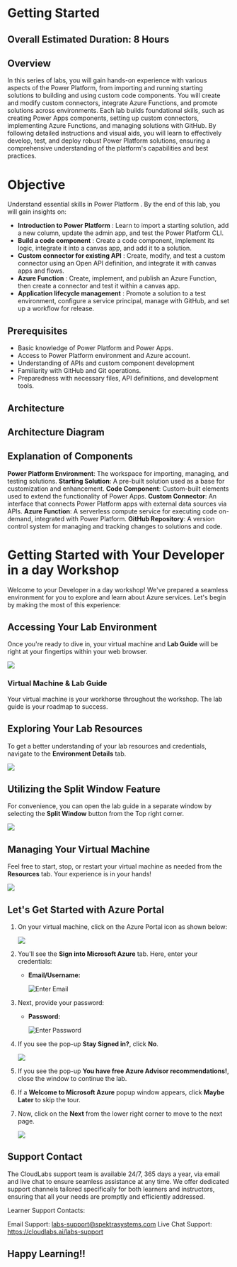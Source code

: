 # Getting Started

## Overall Estimated Duration: 8 Hours

## Overview

In this series of labs, you will gain hands-on experience with various aspects of the Power Platform, from importing and running starting solutions to building and using custom code components. You will create and modify custom connectors, integrate Azure Functions, and promote solutions across environments. Each lab builds foundational skills, such as creating Power Apps components, setting up custom connectors, implementing Azure Functions, and managing solutions with GitHub. By following detailed instructions and visual aids, you will learn to effectively develop, test, and deploy robust Power Platform solutions, ensuring a comprehensive understanding of the platform's capabilities and best practices.

# Objective
Understand essential skills in Power Platform . By the end of this lab, you will gain insights on:

 - **Introduction to Power Platform** : Learn to import a starting solution, add a new column, update the admin app, and test the Power Platform CLI.
 - **Build a code component** : Create a code component, implement its logic, integrate it into a canvas app, and add it to a solution.
 - **Custom connector for existing API** : Create, modify, and test a custom connector using an Open API definition, and integrate it with canvas apps and flows.
 - **Azure Function** : Create, implement, and publish an Azure Function, then create a connector and test it within a canvas app.
 - **Application lifecycle management** : Promote a solution to a test environment, configure a service principal, manage with GitHub, and set up a workflow for release.

 ## Prerequisites
 - Basic knowledge of Power Platform and Power Apps.
 - Access to Power Platform environment and Azure account.
 - Understanding of APIs and custom component development
 - Familiarity with GitHub and Git operations.
 - Preparedness with necessary files, API definitions, and development tools.

 ## Architecture

 ## Architecture Diagram

 ## Explanation of Components

 **Power Platform Environment**: The workspace for importing, managing, and testing solutions.
 **Starting Solution**: A pre-built solution used as a base for customization and enhancement.
 **Code Component**: Custom-built elements used to extend the functionality of Power Apps.
 **Custom Connector**: An interface that connects Power Platform apps with external data sources via APIs.
 **Azure Function**: A serverless compute service for executing code on-demand, integrated with Power Platform.
 **GitHub Repository**: A version control system for managing and tracking changes to solutions and code.

 # **Getting Started with Your Developer in a day Workshop**
 
Welcome to your Developer in a day workshop! We've prepared a seamless environment for you to explore and learn about Azure services. Let's begin by making the most of this experience:
 
## **Accessing Your Lab Environment**
 
Once you're ready to dive in, your virtual machine and **Lab Guide** will be right at your fingertips within your web browser.

   ![](./images/GS6.png)

### **Virtual Machine & Lab Guide**
 
Your virtual machine is your workhorse throughout the workshop. The lab guide is your roadmap to success.
 
## **Exploring Your Lab Resources**
 
To get a better understanding of your lab resources and credentials, navigate to the **Environment Details** tab.

   ![](./images/GS20.png)
 
## **Utilizing the Split Window Feature**
 
For convenience, you can open the lab guide in a separate window by selecting the **Split Window** button from the Top right corner.
 
   ![](./images/GS8.png)
 
## **Managing Your Virtual Machine**
 
Feel free to start, stop, or restart your virtual machine as needed from the **Resources** tab. Your experience is in your hands!
 
  ![](./images/GS5.png)
 
## **Let's Get Started with Azure Portal**
 
1. On your virtual machine, click on the Azure Portal icon as shown below:
 
    ![](./images/GS1.png)
 
2. You'll see the **Sign into Microsoft Azure** tab. Here, enter your credentials:
 
   - **Email/Username:** <inject key="AzureAdUserEmail"></inject>
 
      ![](./images/GS2.png "Enter Email")
 
3. Next, provide your password:
 
   - **Password:** <inject key="AzureAdUserPassword"></inject>
 
      ![](./images/GS3.png "Enter Password")
 
4. If you see the pop-up **Stay Signed in?**, click **No**.

   ![](./images/GS9.png)

5. If you see the pop-up **You have free Azure Advisor recommendations!**, close the window to continue the lab.

6. If a **Welcome to Microsoft Azure** popup window appears, click **Maybe Later** to skip the tour.
   
7. Now, click on the **Next** from the lower right corner to move to the next page.

   ![](./images/GS4.png)
 
## Support Contact

The CloudLabs support team is available 24/7, 365 days a year, via email and live chat to ensure seamless assistance at any time. We offer dedicated support channels tailored specifically for both learners and instructors, ensuring that all your needs are promptly and efficiently addressed.

Learner Support Contacts:

Email Support: labs-support@spektrasystems.com
Live Chat Support: https://cloudlabs.ai/labs-support

## Happy Learning!!






 
